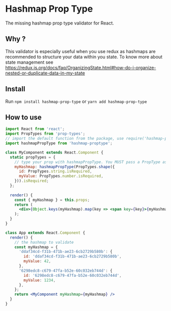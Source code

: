 # Hashmap Prop Type

The missing hashmap prop type validator for React.

## Why ?

This validator is especially useful when you use redux as hashmaps are recommended to structure your data within
you state. To know more about state management see https://redux.js.org/docs/faq/OrganizingState.html#how-do-i-organize-nested-or-duplicate-data-in-my-state

## Install

Run `npm install hashmap-prop-type` or `yarn add hashmap-prop-type`

## How to use

```jsx harmony
import React from 'react';
import PropTypes from 'prop-types';
// import the default function from the package, use require('hashmap-proptype').default for common js
import hashmapPropType from 'hashmap-proptype';

class MyComponent extends React.Component {
  static propTypes = {
    // type your prop with hashmapPropType. You MUST pass a PropType as argument 
    myHashmap: hashmapPropType(PropTypes.shape({
      id: PropTypes.string.isRequired,
      myValue: PropTypes.number.isRequired,
    })).isRequired;
  };
  
  render() {
    const { myHashmap } = this.props;
    return (
      <div>{Object.keys(myHashmap).map(key => <span key={key}>{myHashmap[key].myValue}</span>}</div>
    );
  }
}

class App extends React.Component {
  render() {
    // the hashmap to validate
    const myHashmap = {
      'ddaf34cd-f31b-471b-ae23-6cb2729b580b': {
        id: 'ddaf34cd-f31b-471b-ae23-6cb2729b580b',
        myValue: 42,
      },
      '6298edc8-c679-47fa-b52e-60c032eb744d': {
        id: '6298edc8-c679-47fa-b52e-60c032eb744d',
        myValue: 1234,
      },
    };
    return <MyComponent myHashmap={myHashmap} />
  }
}
```
